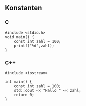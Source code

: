 ## Konstanten

### C

```
#include <stdio.h>
void main() {
    const int zahl = 100;
    printf("%d",zahl);
}
```

### C++

```
#include <iostream>

int main() {
    const int zahl = 100;
    std::cout << "Hallo " << zahl;
    return 0;
}



```